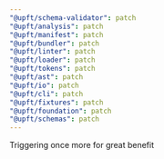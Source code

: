 ```yaml
---
"@upft/schema-validator": patch
"@upft/analysis": patch
"@upft/manifest": patch
"@upft/bundler": patch
"@upft/linter": patch
"@upft/loader": patch
"@upft/tokens": patch
"@upft/ast": patch
"@upft/io": patch
"@upft/cli": patch
"@upft/fixtures": patch
"@upft/foundation": patch
"@upft/schemas": patch
---
```


Triggering once more for great benefit
